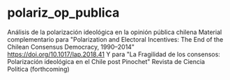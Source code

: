 # polariz_op_publica
Análisis de la polarización ideológica en la opinión pública chilena 
Material complementario para "Polarization and Electoral Incentives: The End of the Chilean Consensus Democracy, 1990–2014"  https://doi.org/10.1017/lap.2018.41
Y para "La Fragilidad de los consensos: Polarización ideológica en el Chile post Pinochet" Revista de Ciencia Politica (forthcoming)
